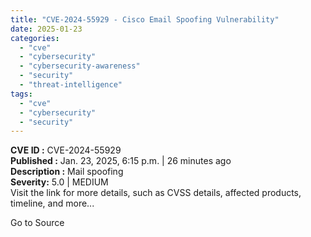 ```yaml
---
title: "CVE-2024-55929 - Cisco Email Spoofing Vulnerability"
date: 2025-01-23
categories: 
  - "cve"
  - "cybersecurity"
  - "cybersecurity-awareness"
  - "security"
  - "threat-intelligence"
tags: 
  - "cve"
  - "cybersecurity"
  - "security"
---
```


**CVE ID :** CVE-2024-55929  
**Published :** Jan. 23, 2025, 6:15 p.m. | 26 minutes ago  
**Description :** Mail spoofing  
**Severity:** 5.0 | MEDIUM  
Visit the link for more details, such as CVSS details, affected products, timeline, and more...

Go to Source
